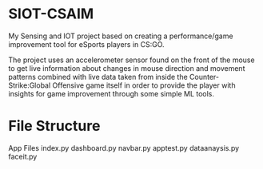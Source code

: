 # SIOT-CSAIM

My Sensing and IOT project based on creating a performance/game improvement tool for eSports players in CS:GO.

The project uses an accelerometer sensor found on the front of the mouse to get live information about changes in mouse direction and movement patterns combined with live data taken from inside the Counter-Strike:Global Offensive game itself in order to provide the player with insights for game improvement through some simple ML tools.

# File Structure

App Files
index.py
  dashboard.py
  navbar.py
  apptest.py
  dataanaysis.py
  faceit.py
